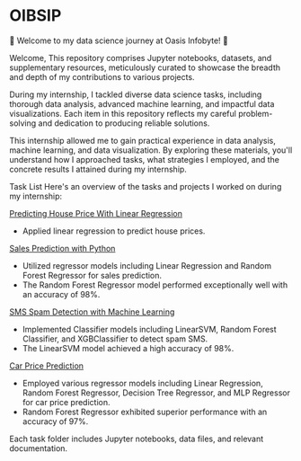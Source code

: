 # OIBSIP
🌟 Welcome to my data science journey at Oasis Infobyte! 🌟

Welcome, This repository comprises Jupyter notebooks, datasets, and supplementary resources, meticulously curated to showcase the breadth and depth of my contributions to various projects. 

During my internship, I tackled diverse data science tasks, including thorough data analysis, advanced machine learning, and impactful data visualizations. Each item in this repository reflects my careful problem-solving and dedication to producing reliable solutions.

This internship allowed me to gain practical experience in data analysis, machine learning, and data visualization.
By exploring these materials, you'll understand how I approached tasks, what strategies I employed, and the concrete results I attained during my internship.

Task List
Here's an overview of the tasks and projects I worked on during my internship:

[Predicting House Price With Linear Regression](https://github.com/upenc/OIBSIP/tree/main/Predicting%20House%20Prices%20with%20Linear%20Regression)
- Applied linear regression to predict house prices.

[Sales Prediction with Python](https://github.com/upenc/OIBSIP/tree/main/Sales%20Prediction%20with%20Python)
- Utilized regressor models including Linear Regression and Random Forest Regressor for sales prediction. 
- The Random Forest Regressor model performed exceptionally well with an accuracy of 98%.


[SMS Spam Detection with Machine Learning](https://github.com/upenc/OIBSIP/tree/main/SMS%20Spam%20Detection%20with%20ML) 
- Implemented Classifier models including LinearSVM, Random Forest Classifier, and XGBClassifier to detect spam SMS. 
- The LinearSVM model achieved a high accuracy of 98%.

[Car Price Prediction](https://github.com/upenc/OIBSIP/tree/main/Car%20price%20prediction)
- Employed various regressor models including Linear Regression, Random Forest Regressor, Decision Tree Regressor, and MLP Regressor for car price prediction.  
- Random Forest Regressor exhibited superior performance with an accuracy of 97%.


Each task folder includes Jupyter notebooks, data files, and relevant documentation.
